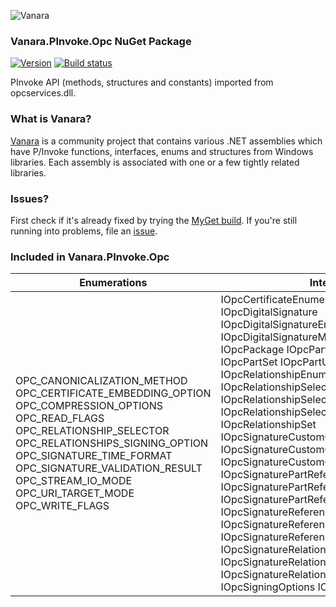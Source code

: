 ﻿![Vanara](https://raw.githubusercontent.com/dahall/Vanara/master/docs/icons/VanaraHeading.png)
### **Vanara.PInvoke.Opc NuGet Package**
[![Version](https://img.shields.io/nuget/v/Vanara.PInvoke.Opc?label=NuGet&style=flat-square)](https://github.com/dahall/Vanara/releases)
[![Build status](https://github.com/dahall/Vanara/actions/workflows/cibuild.yml/badge.svg?branch=master)](https://github.com/dahall/Vanara/actions/workflows/cibuild.yml)

PInvoke API (methods, structures and constants) imported from opcservices.dll.

### **What is Vanara?**

[Vanara](https://github.com/dahall/Vanara) is a community project that contains various .NET assemblies which have P/Invoke functions, interfaces, enums and structures from Windows libraries. Each assembly is associated with one or a few tightly related libraries.

### **Issues?**

First check if it's already fixed by trying the [MyGet build](https://www.myget.org/feed/Packages/vanara).
If you're still running into problems, file an [issue](https://github.com/dahall/Vanara/issues).

### **Included in Vanara.PInvoke.Opc**

Enumerations | Interfaces
--- | ---
OPC_CANONICALIZATION_METHOD OPC_CERTIFICATE_EMBEDDING_OPTION OPC_COMPRESSION_OPTIONS OPC_READ_FLAGS OPC_RELATIONSHIP_SELECTOR OPC_RELATIONSHIPS_SIGNING_OPTION OPC_SIGNATURE_TIME_FORMAT OPC_SIGNATURE_VALIDATION_RESULT OPC_STREAM_IO_MODE OPC_URI_TARGET_MODE OPC_WRITE_FLAGS                      | IOpcCertificateEnumerator IOpcCertificateSet IOpcDigitalSignature IOpcDigitalSignatureEnumerator IOpcDigitalSignatureManager IOpcFactory IOpcPackage IOpcPart IOpcPartEnumerator IOpcPartSet IOpcPartUri IOpcRelationship IOpcRelationshipEnumerator IOpcRelationshipSelector IOpcRelationshipSelectorEnumerator IOpcRelationshipSelectorSet IOpcRelationshipSet IOpcSignatureCustomObject IOpcSignatureCustomObjectEnumerator IOpcSignatureCustomObjectSet IOpcSignaturePartReference IOpcSignaturePartReferenceEnumerator IOpcSignaturePartReferenceSet IOpcSignatureReference IOpcSignatureReferenceEnumerator IOpcSignatureReferenceSet IOpcSignatureRelationshipReference IOpcSignatureRelationshipReferenceEnumerator IOpcSignatureRelationshipReferenceSet IOpcSigningOptions IOpcUri 
